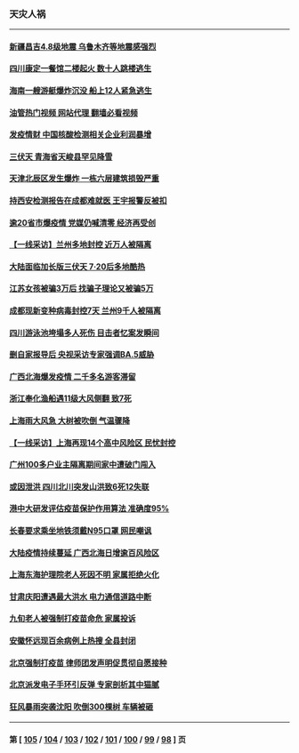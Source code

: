 ### 天灾人祸
---
#### [新疆昌吉4.8级地震 乌鲁木齐等地震感强烈](../../pages/ncid280/n13784975.md?07201645) 
#### [四川康定一餐馆二楼起火 数十人跳楼逃生](../../pages/ncid280/n13784392.md?07201645) 
#### [海南一艘游艇爆炸沉没 船上12人紧急逃生](../../pages/ncid280/n13784277.md?07201645) 
#### [油管热门视频 网站代理 翻墙必看视频](http://209.222.30.114:81/youtube.html?07201645)
#### [发疫情财 中国核酸检测相关企业利润暴增](../../pages/ncid280/n13784124.md?07201645) 
#### [三伏天 青海省天峻县罕见降雪](../../pages/ncid280/n13784180.md?07201645) 
#### [天津北辰区发生爆炸 一栋六层建筑损毁严重](../../pages/ncid280/n13784126.md?07201645) 
#### [持西安检测报告在成都难就医 王宇报警反被扣](../../pages/ncid280/n13784058.md?07201645) 
#### [逾20省市爆疫情 党媒仍喊清零 经济再受创](../../pages/ncid280/n13783787.md?07201645) 
#### [【一线采访】兰州多地封控 近万人被隔离](../../pages/ncid280/n13783548.md?07201645) 
#### [大陆面临加长版三伏天 7·20后多地酷热](../../pages/ncid280/n13783638.md?07201645) 
#### [江苏女孩被骗3万后 找骗子理论又被骗5万](../../pages/ncid280/n13783623.md?07201645) 
#### [成都现新变种病毒封控7天 兰州9千人被隔离](../../pages/ncid280/n13783652.md?07201645) 
#### [四川游泳池垮塌多人死伤 目击者忆案发瞬间](../../pages/ncid280/n13783551.md?07201645) 
#### [删自家报导后 央视采访专家强调BA.5威胁](../../pages/ncid280/n13783426.md?07201645) 
#### [广西北海爆发疫情 二千多名游客滞留](../../pages/ncid280/n13783315.md?07201645) 
#### [浙江奉化渔船遇11级大风侧翻 致7死](../../pages/ncid280/n13783255.md?07201645) 
#### [上海雨大风急 大树被吹倒 气温骤降](../../pages/ncid280/n13782828.md?07201645) 
#### [【一线采访】上海再现14个高中风险区 民忧封控](../../pages/ncid280/n13782770.md?07201645) 
#### [广州100多户业主隔离期间家中遭破门闯入](../../pages/ncid280/n13782812.md?07201645) 
#### [或因泄洪 四川北川突发山洪致6死12失联](../../pages/ncid280/n13782810.md?07201645) 
#### [港中大研发评估疫苗保护作用算法 准确度95%](../../pages/ncid280/n13782688.md?07201645) 
#### [长春要求乘坐地铁须戴N95口罩 网民嘲讽](../../pages/ncid280/n13782184.md?07201645) 
#### [大陆疫情持续蔓延 广西北海日增逾百风险区](../../pages/ncid280/n13782153.md?07201645) 
#### [上海东海护理院老人死因不明 家属拒绝火化](../../pages/ncid280/n13782090.md?07201645) 
#### [甘肃庆阳遭遇最大洪水 电力通信道路中断](../../pages/ncid280/n13782008.md?07201645) 
#### [九旬老人被强制打疫苗命危 家属投诉](../../pages/ncid280/n13781589.md?07201645) 
#### [安徽怀远现百余病例上热搜 全县封闭](../../pages/ncid280/n13781512.md?07201645) 
#### [北京强制打疫苗 律师团发声明促贯彻自愿接种](../../pages/ncid280/n13781505.md?07201645) 
#### [北京派发电子手环引反弹 专家剖析其中猫腻](../../pages/ncid280/n13781469.md?07201645) 
#### [狂风暴雨突袭沈阳 吹倒300棵树 车辆被砸](../../pages/ncid280/n13781467.md?07201645) 

---
#### 第 [ [105](./105.md?07201645) / [104](./104.md?07201645) / [103](./103.md?07201645) / [102](./102.md?07201645) / [101](./101.md?07201645) / [100](./100.md?07201645) / [99](./99.md?07201645) / [98](./98.md?07201645) ] 页
